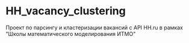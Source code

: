 # HH_vacancy_clustering
Проект по парсингу и кластеризации вакансий с API HH.ru в рамках "Школы математического моделирования ИТМО"
